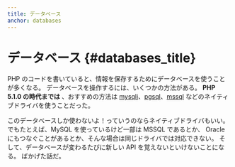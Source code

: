 ```yaml
---
title: データベース
anchor: databases
---
```


# データベース {#databases_title}

PHP のコードを書いていると、情報を保存するためにデータベースを使うことが多くなる。
データベースを操作するには、いくつかの方法がある。
**PHP 5.1.0 の時代までは** 、おすすめの方法は [mysqli]、[pgsql]、[mssql]
などのネイティブドライバを使うことだった。

このデータベースしか使わないよ！っていうのならネイティブドライバもいい。
でもたとえば、MySQL を使っているけど一部は MSSQL であるとか、
Oracle にもつなぐことがあるとか、そんな場合は同じドライバでは対応できない。
そして、データベースが変わるたびに新しい API を覚えないといけないことになる。
ばかげた話だ。


[mysqli]: https://secure.php.net/mysqli
[pgsql]: https://secure.php.net/pgsql
[mssql]: https://secure.php.net/mssql
